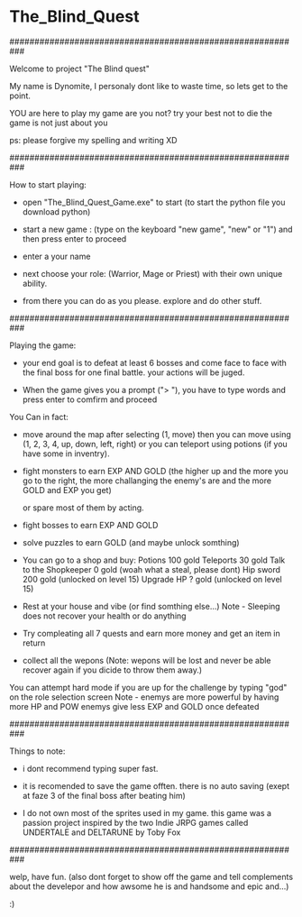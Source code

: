 # The_Blind_Quest

###########################################################

Welcome to project "The Blind quest"

My name is Dynomite,
I personaly dont like to waste time, so lets get to the point.

YOU are here to play my game are you not?
try your best not to die
the game is not just about you

ps: please forgive my spelling and writing XD

###########################################################

How to start playing:
* open "The_Blind_Quest_Game.exe" to start 
  (to start the python file you download python)

* start a new game :
  (type on the keyboard "new game", "new" or "1") 
  and then press enter to proceed

* enter a your name

* next choose your role:
  (Warrior, Mage or Priest) with their own unique ability.

* from there you can do as you please. explore 
  and do other stuff.

###########################################################

Playing the game:

* your end goal is to defeat at least 6 bosses
  and come face to face with the final boss for one final battle.
  your actions will be juged.

* When the game gives you a prompt ("> "), 
  you have to type words and press enter to comfirm and proceed

You Can in fact:

* move around the map after selecting (1, move) then you can move
  using (1, 2, 3, 4, up, down, left, right)
  or you can teleport using potions (if you have some in inventry).  

* fight monsters to earn EXP AND GOLD
  (the higher up and the more you go to the right, 
  the more challanging the enemy's are and the more GOLD and EXP you get)
  
  or spare most of them by acting.

* fight bosses to earn EXP AND GOLD

* solve puzzles to earn GOLD (and maybe unlock somthing)

* You can go to a shop and buy:
	Potions 100 gold
	Teleports 30 gold
	Talk to the Shopkeeper 0 gold (woah what a steal, please dont)
	Hip sword 200 gold (unlocked on level 15)
	Upgrade HP ? gold (unlocked on level 15)

* Rest at your house and vibe (or find somthing else...)
      Note - Sleeping does not recover your health or do anything

* Try compleating all 7 quests and earn more money and get an item in return

* collect all the wepons 
  (Note: wepons will be lost and never be able recover again 
  if you dicide to throw them away.)

You can attempt hard mode if you are up for the challenge 
by typing "god" on the role selection screen
   Note - enemys are more powerful by having more HP and POW
	   enemys give less EXP and GOLD once defeated

###########################################################

Things to note:
* i dont recommend typing super fast.  

* it is recomended to save the game offten. there is no auto saving 
  (exept at faze 3 of the final boss after beating him)
 
* I do not own most of the sprites used in my game.
  this game was a passion project inspired by the two Indie JRPG games
  called UNDERTALE and DELTARUNE by Toby Fox

###########################################################

welp, have fun.
(also dont forget to show off the game and tell complements about the develepor 
and how awsome he is and handsome and epic and...)

:)


